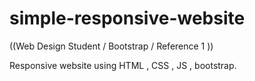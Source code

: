 # simple-responsive-website
((Web Design Student / Bootstrap / Reference 1 ))

 Responsive website using HTML , CSS , JS , bootstrap.

